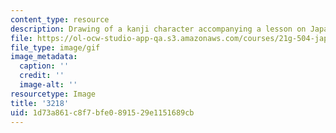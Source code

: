 ```yaml
---
content_type: resource
description: Drawing of a kanji character accompanying a lesson on Japanese.
file: https://ol-ocw-studio-app-qa.s3.amazonaws.com/courses/21g-504-japanese-iv-spring-2009/1d73a861c8f7bfe0891529e1151689cb_3218.gif
file_type: image/gif
image_metadata:
  caption: ''
  credit: ''
  image-alt: ''
resourcetype: Image
title: '3218'
uid: 1d73a861-c8f7-bfe0-8915-29e1151689cb
---
```

